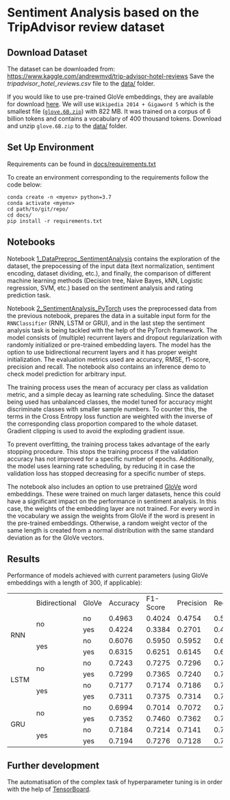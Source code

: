 # Sentiment Analysis based on the TripAdvisor review dataset

## Download Dataset
The dataset can be downloaded from: https://www.kaggle.com/andrewmvd/trip-advisor-hotel-reviews
Save the _tripadvisor_hotel_reviews.csv_ file to the [data/](https://gitlab.com/Notram1/sentiment-analysis-tripadvisor/-/tree/master/data/) folder.

If you would like to use pre-trained GloVe embeddings, they are available for download [here](https://nlp.stanford.edu/projects/glove/). We will use `Wikipedia 2014 + Gigaword 5` which is the smallest file ([`glove.6B.zip`](http://nlp.stanford.edu/data/wordvecs/glove.6B.zip)) with 822 MB. It was trained on a corpus of 6 billion tokens and contains a vocabulary of 400 thousand tokens. Download and unzip `glove.6B.zip` to the [data/](https://gitlab.com/Notram1/sentiment-analysis-tripadvisor/-/tree/master/data/) folder.

## Set Up Environment
Requirements can be found in [docs/requirements.txt](https://gitlab.com/Notram1/sentiment-analysis-tripadvisor/-/tree/master/docs/requirements.txt)

To create an environment corresponding to the requirements follow the code below:

```
conda create -n <myenv> python=3.7
conda activate <myenv>
cd path/to/git/repo/
cd docs/
pip install -r requirements.txt
```

## Notebooks

Notebook [1_DataPreproc_SentimentAnalysis](https://gitlab.com/Notram1/sentiment-analysis-tripadvisor/-/tree/master/1_DataPreproc_SentimentAnalysis.ipynb) contains the exploration of the dataset, the prepocessing of the input data (text normalization, sentiment encoding, dataset dividing, etc.), and finally, the comparison of different machine learning methods (Decision tree, Naive Bayes, kNN, Logistic regression, SVM, etc.) based on the sentiment analysis and rating prediction task.

Notebook [2_SentimentAnalysis_PyTorch](https://gitlab.com/Notram1/sentiment-analysis-tripadvisor/-/tree/master/2_SentimentAnalysis_PyTorch.ipynb) uses the preprocessed data from the previous notebook, prepares the data in a suitable input form for the `RNNClassifier` (RNN, LSTM or GRU), and in the last step the sentiment analysis task is being tackled with the help of the PyTorch framework. The model consists of (multiple) recurrent layers and dropout regularization with randomly initialized or pre-trained embedding layers. The model has the option to use bidirectional recurrent layers and it has proper weight initialization. The evaluation metrics used are accuracy, RMSE, f1-score, precision and recall. The notebook also contains an inference demo to check model prediction for arbitrary input.

The training process uses the mean of accuracy per class as validation metric, and a simple decay as learning rate scheduling. Since the dataset being used has unbalanced classes, the model tuned for accuracy might discriminate classes with smaller sample numbers. To counter this, the terms in the Cross Entropy loss function are weighted with the inverse of the corresponding class proportion compared to the whole dataset. Gradient clipping is used to avoid the exploding gradient issue.

To prevent overfitting, the training process takes advantage of the early stopping procedure. This stops the training process if the validation accuracy has not improved for a specific number of epochs. Additionally, the model uses learning rate scheduling, by reducing it in case the validation loss has stopped decreasing for a specific number of steps.

The notebook also includes an option to use pretrained [GloVe](https://nlp.stanford.edu/projects/glove/) word embeddings. These were trained on much larger datasets, hence this could have a significant impact on the performance in sentiment analysis. In this case, the weights of the embedding layer are not trained. For every word in the vocabulary we assign the weights from GloVe if the word is present in the pre-trained embeddings. Otherwise, a random weight vector of the same length is created from a normal distribution with the same standard deviation as for the GloVe vectors.

## Results

Performance of models achieved with current parameters (using GloVe embeddings with a length of 300, if applicable):
<table class="center">
    <tr>
        <td></td>
        <td>Bidirectional</td>
        <td>GloVe</td>
        <td>Accuracy</td>
        <td>F1-Score</td>
        <td>Precision</td>
        <td>Recall</td>
        <td>RMSE</td>
    </tr>
    <tr>
        <td rowspan="4">RNN</td>
        <td rowspan="2">no</td>
        <td>no</td>
        <td>0.4963</td>
        <td>0.4024</td>
        <td>0.4754</td>
        <td>0.5435</td>
        <td>0.8973</td>
    </tr>
    <tr>
        <td>yes</td>
        <td>0.4224</td>
        <td>0.3384</td>
        <td>0.2701</td>
        <td>0.4898</td>
        <td>1.0503</td>
    </tr>
    <tr>
        <td rowspan="2">yes</td>
        <td>no</td>
        <td>0.6076</td>
        <td>0.5950</td>
        <td>0.5952</td>
        <td>0.6458</td>
        <td>0.7648</td>
    </tr>
    <tr>
        <td>yes</td>
        <td>0.6315</td>
        <td>0.6251</td>
        <td>0.6145</td>
        <td>0.6652</td>
        <td>0.7140</td>
    </tr>
    <tr>
        <td rowspan="4">LSTM</td>
        <td rowspan="2">no</td>
        <td>no</td>
        <td>0.7243</td>
        <td>0.7275</td>
        <td>0.7296</td>
        <td>0.7341</td>
        <td>0.5427</td>
    </tr>
    <tr>
        <td>yes</td>
        <td>0.7299</td>
        <td>0.7365</td>
        <td>0.7240</td>
        <td>0.7542</td>
        <td>0.5398</td>
    </tr>
    <tr>
        <td rowspan="2">yes</td>
        <td>no</td>
        <td>0.7177</td>
        <td>0.7174</td>
        <td>0.7186</td>
        <td>0.7310</td>
        <td>0.5657</td>
    </tr>
    <tr>
        <td>yes</td>
        <td>0.7311</td>
        <td>0.7375</td>
        <td>0.7314</td>
        <td>0.7452</td>
        <td>0.5394</td>
    </tr>
    <tr>
        <td rowspan="4"> GRU</td>
        <td rowspan="2">no</td>
        <td>no</td>
        <td>0.6994</td>
        <td>0.7014</td>
        <td>0.7072</td>
        <td>0.7050</td>
        <td>0.5949</td>
    </tr>
    <tr>
        <td>yes</td>
        <td>0.7352</td>
        <td>0.7460</td>
        <td>0.7362</td>
        <td>0.7583</td>
        <td>0.5362</td>
    </tr>
    <tr>
        <td rowspan="2">yes</td>
        <td>no</td>
        <td>0.7184</td>
        <td>0.7214</td>
        <td>0.7141</td>
        <td>0.7403</td>
        <td>0.5606</td>
    </tr>
    <tr>
        <td>yes</td>
        <td>0.7194</td>
        <td>0.7276</td>
        <td>0.7128</td>
        <td>0.7505</td>
        <td>0.5579</td>
    </tr>
</table>

## Further development
The automatisation of the complex task of hyperparameter tuning is in order with the help of [TensorBoard](https://www.tensorflow.org/tensorboard). 
